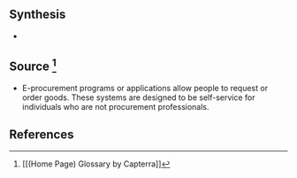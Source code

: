 ## Synthesis
- 
## Source [^1]
- E-procurement programs or applications allow people to request or order goods. These systems are designed to be self-service for individuals who are not procurement professionals.
## References

[^1]: [[(Home Page) Glossary by Capterra]]